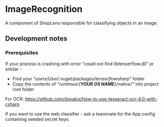 # ImageRecognition
A component of ShopLens responsible for classifying objects in an image.

## Development notes

### Prerequisites

If your process is crashing with error "could not find libtenserflow.dll" or similar -
- Find your *"users/User/.nuget/packages/tensorflowsharp"* folder  
- Copy the contents of *"runtimes/{**YOUR OS NAME**}/native/"* into project root folder


For OCR: https://github.com/doxakis/How-to-use-tesseract-ocr-4.0-with-csharp


If you want to use the web classifier - ask a teammate for the App.config containing
needed secret keys.